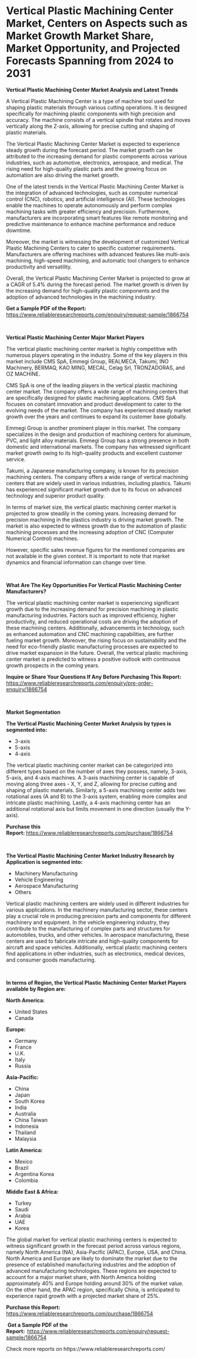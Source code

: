 <p><h1>Vertical Plastic Machining Center Market, Centers on Aspects such as Market Growth Market Share, Market Opportunity, and Projected Forecasts Spanning from 2024 to 2031</h1></p><p><strong>Vertical Plastic Machining Center Market Analysis and Latest Trends</strong></p>
<p><p>A Vertical Plastic Machining Center is a type of machine tool used for shaping plastic materials through various cutting operations. It is designed specifically for machining plastic components with high precision and accuracy. The machine consists of a vertical spindle that rotates and moves vertically along the Z-axis, allowing for precise cutting and shaping of plastic materials.</p><p>The Vertical Plastic Machining Center Market is expected to experience steady growth during the forecast period. The market growth can be attributed to the increasing demand for plastic components across various industries, such as automotive, electronics, aerospace, and medical. The rising need for high-quality plastic parts and the growing focus on automation are also driving the market growth.</p><p>One of the latest trends in the Vertical Plastic Machining Center Market is the integration of advanced technologies, such as computer numerical control (CNC), robotics, and artificial intelligence (AI). These technologies enable the machines to operate autonomously and perform complex machining tasks with greater efficiency and precision. Furthermore, manufacturers are incorporating smart features like remote monitoring and predictive maintenance to enhance machine performance and reduce downtime.</p><p>Moreover, the market is witnessing the development of customized Vertical Plastic Machining Centers to cater to specific customer requirements. Manufacturers are offering machines with advanced features like multi-axis machining, high-speed machining, and automatic tool changers to enhance productivity and versatility.</p><p>Overall, the Vertical Plastic Machining Center Market is projected to grow at a CAGR of 5.4% during the forecast period. The market growth is driven by the increasing demand for high-quality plastic components and the adoption of advanced technologies in the machining industry.</p></p>
<p><strong>Get a Sample PDF of the Report:&nbsp;</strong> <a href="https://www.reliableresearchreports.com/enquiry/request-sample/1866754">https://www.reliableresearchreports.com/enquiry/request-sample/1866754</a></p>
<p>&nbsp;</p>
<p><strong>Vertical Plastic Machining Center Major Market Players</strong></p>
<p><p>The vertical plastic machining center market is highly competitive with numerous players operating in the industry. Some of the key players in this market include CMS SpA, Emmegi Group, REALMECA, Takumi, INO Machinery, BERMAQ, KAO MING, MECAL, Celag Srl, TRONZADORAS, and OZ MACHINE.</p><p>CMS SpA is one of the leading players in the vertical plastic machining center market. The company offers a wide range of machining centers that are specifically designed for plastic machining applications. CMS SpA focuses on constant innovation and product development to cater to the evolving needs of the market. The company has experienced steady market growth over the years and continues to expand its customer base globally.</p><p>Emmegi Group is another prominent player in this market. The company specializes in the design and production of machining centers for aluminum, PVC, and light alloy materials. Emmegi Group has a strong presence in both domestic and international markets. The company has witnessed significant market growth owing to its high-quality products and excellent customer service.</p><p>Takumi, a Japanese manufacturing company, is known for its precision machining centers. The company offers a wide range of vertical machining centers that are widely used in various industries, including plastics. Takumi has experienced significant market growth due to its focus on advanced technology and superior product quality.</p><p>In terms of market size, the vertical plastic machining center market is projected to grow steadily in the coming years. Increasing demand for precision machining in the plastics industry is driving market growth. The market is also expected to witness growth due to the automation of plastic machining processes and the increasing adoption of CNC (Computer Numerical Control) machines.</p><p>However, specific sales revenue figures for the mentioned companies are not available in the given context. It is important to note that market dynamics and financial information can change over time.</p></p>
<p>&nbsp;</p>
<p><strong>What Are The Key Opportunities For Vertical Plastic Machining Center Manufacturers?</strong></p>
<p><p>The vertical plastic machining center market is experiencing significant growth due to the increasing demand for precision machining in plastic manufacturing industries. Factors such as improved efficiency, higher productivity, and reduced operational costs are driving the adoption of these machining centers. Additionally, advancements in technology, such as enhanced automation and CNC machining capabilities, are further fueling market growth. Moreover, the rising focus on sustainability and the need for eco-friendly plastic manufacturing processes are expected to drive market expansion in the future. Overall, the vertical plastic machining center market is predicted to witness a positive outlook with continuous growth prospects in the coming years.</p></p>
<p><strong>Inquire or Share Your Questions If Any Before Purchasing This Report:</strong> <a href="https://www.reliableresearchreports.com/enquiry/pre-order-enquiry/1866754">https://www.reliableresearchreports.com/enquiry/pre-order-enquiry/1866754</a></p>
<p>&nbsp;</p>
<p><strong>Market Segmentation</strong></p>
<p><strong>The Vertical Plastic Machining Center Market Analysis by types is segmented into:</strong></p>
<p><ul><li>3-axis</li><li>5-axis</li><li>4-axis</li></ul></p>
<p><p>The vertical plastic machining center market can be categorized into different types based on the number of axes they possess, namely, 3-axis, 5-axis, and 4-axis machines. A 3-axis machining center is capable of moving along three axes - X, Y, and Z, allowing for precise cutting and shaping of plastic materials. Similarly, a 5-axis machining center adds two rotational axes (A and B) to the 3-axis system, enabling more complex and intricate plastic machining. Lastly, a 4-axis machining center has an additional rotational axis but limits movement in one direction (usually the Y-axis).</p></p>
<p><strong>Purchase this Report:&nbsp;</strong><a href="https://www.reliableresearchreports.com/purchase/1866754">https://www.reliableresearchreports.com/purchase/1866754</a></p>
<p>&nbsp;</p>
<p><strong>The Vertical Plastic Machining Center Market Industry Research by Application is segmented into:</strong></p>
<p><ul><li>Machinery Manufacturing</li><li>Vehicle Engineering</li><li>Aerospace Manufacturing</li><li>Others</li></ul></p>
<p><p>Vertical plastic machining centers are widely used in different industries for various applications. In the machinery manufacturing sector, these centers play a crucial role in producing precision parts and components for different machinery and equipment. In the vehicle engineering industry, they contribute to the manufacturing of complex parts and structures for automobiles, trucks, and other vehicles. In aerospace manufacturing, these centers are used to fabricate intricate and high-quality components for aircraft and space vehicles. Additionally, vertical plastic machining centers find applications in other industries, such as electronics, medical devices, and consumer goods manufacturing.</p></p>
<p>&nbsp;</p>
<p><strong>In terms of Region, the Vertical Plastic Machining Center Market Players available by Region are:</strong></p>
<p>
    <p> <strong> North America: </strong>
        <ul>
            <li>United States</li>
            <li>Canada</li>
        </ul>
        </p> 
    <p> <strong> Europe: </strong>
        <ul>
            <li>Germany</li>
            <li>France</li>
            <li>U.K.</li>
            <li>Italy</li>
            <li>Russia</li>
        </ul>
        </p> 
    <p> <strong> Asia-Pacific: </strong>
        <ul>
            <li>China</li>
            <li>Japan</li>
            <li>South Korea</li>
            <li>India</li>
            <li>Australia</li>
            <li>China Taiwan</li>
            <li>Indonesia</li>
            <li>Thailand</li>
            <li>Malaysia</li>
        </ul>
        </p> 
    <p> <strong> Latin America: </strong>
        <ul>
            <li>Mexico</li>
            <li>Brazil</li>
            <li>Argentina Korea</li>
            <li>Colombia</li>
        </ul>
        </p> 
    <p> <strong> Middle East & Africa: </strong>
        <ul>
            <li>Turkey</li>
            <li>Saudi</li>
            <li>Arabia</li>
            <li>UAE</li>
            <li>Korea</li>
        </ul>
    </p>
    </p>
<p><p>The global market for vertical plastic machining centers is expected to witness significant growth in the forecast period across various regions, namely North America (NA), Asia-Pacific (APAC), Europe, USA, and China. North America and Europe are likely to dominate the market due to the presence of established manufacturing industries and the adoption of advanced manufacturing technologies. These regions are expected to account for a major market share, with North America holding approximately 40% and Europe holding around 30% of the market value. On the other hand, the APAC region, specifically China, is anticipated to experience rapid growth with a projected market share of 25%.</p></p>
<p><strong>Purchase this Report: </strong><a href="https://www.reliableresearchreports.com/purchase/1866754">https://www.reliableresearchreports.com/purchase/1866754</a></p>
<p>&nbsp;<strong>Get a Sample PDF of the Report:&nbsp;&nbsp;</strong><a href="https://www.reliableresearchreports.com/enquiry/request-sample/1866754">https://www.reliableresearchreports.com/enquiry/request-sample/1866754</a></p>
<p><strong></strong></p>
<p>Check more reports on https://www.reliableresearchreports.com/</p>